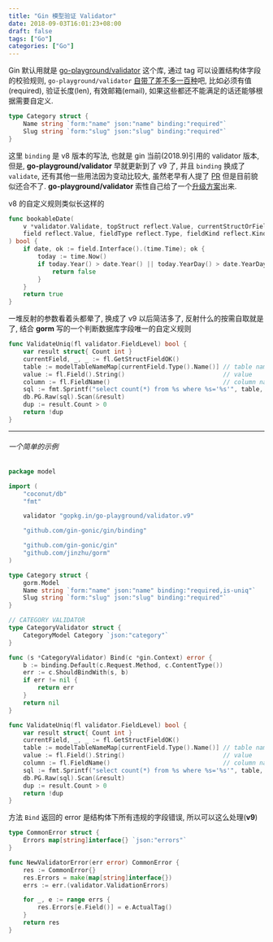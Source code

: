 ```yaml
---
title: "Gin 模型验证 Validator"
date: 2018-09-03T16:01:23+08:00
draft: false
tags: ["Go"]
categories: ["Go"]
---
```


Gin 默认用就是 [go-playground/validator](https://github.com/go-playground/validator) 这个库, 通过 tag 可以设置结构体字段的校验规则, `go-playground/validator` [自带了差不多一百种](https://github.com/go-playground/validator/blob/v9/baked_in.go)吧, 比如必须有值(required), 验证长度(len), 有效邮箱(email), 如果这些都还不能满足的话还能够根据需要自定义.

```go
type Category struct {
    Name string `form:"name" json:"name" binding:"required"`
    Slug string `form:"slug" json:"slug" binding:"required"`
}
```

这里 `binding` 是 v8 版本的写法, 也就是 gin 当前(2018.9)引用的 validator 版本, 但是, **go-playground/validator** 早就更新到了 v9 了, 并且 `binding` 换成了 `validate`, 还有其他一些用法因为变动比较大, 虽然老早有人提了 [PR](https://github.com/gin-gonic/gin/pull/1015) 但是目前貌似还合不了. **go-playground/validator** 索性自己给了一个[升级方案](https://github.com/go-playground/validator/tree/v9/_examples/gin-upgrading-overriding)出来.

v8 的自定义规则类似长这样的

```go
func bookableDate(
    v *validator.Validate, topStruct reflect.Value, currentStructOrField reflect.Value,
    field reflect.Value, fieldType reflect.Type, fieldKind reflect.Kind, param string,
) bool {
    if date, ok := field.Interface().(time.Time); ok {
        today := time.Now()
        if today.Year() > date.Year() || today.YearDay() > date.YearDay() {
            return false
        }
    }
    return true
}

```

一堆反射的参数看着头都晕了, 换成了 v9 以后简洁多了, 反射什么的按需自取就是了, 结合 **gorm** 写的一个判断数据库字段唯一的自定义规则

```go
func ValidateUniq(fl validator.FieldLevel) bool {
    var result struct{ Count int }
    currentField, _, _ := fl.GetStructFieldOK()
    table := modelTableNameMap[currentField.Type().Name()] // table name
    value := fl.Field().String()                           // value
    column := fl.FieldName()                               // column name
    sql := fmt.Sprintf("select count(*) from %s where %s='%s'", table, column, value)
    db.PG.Raw(sql).Scan(&result)
    dup := result.Count > 0
    return !dup
}
```


-----------------


###### 一个简单的示例

```go
package model

import (
    "coconut/db"
    "fmt"

    validator "gopkg.in/go-playground/validator.v9"

    "github.com/gin-gonic/gin/binding"

    "github.com/gin-gonic/gin"
    "github.com/jinzhu/gorm"
)

type Category struct {
    gorm.Model
    Name string `form:"name" json:"name" binding:"required,is-uniq"`
    Slug string `form:"slug" json:"slug" binding:"required"`
}

// CATEGORY VALIDATOR
type CategoryValidator struct {
    CategoryModel Category `json:"category"`
}

func (s *CategoryValidator) Bind(c *gin.Context) error {
    b := binding.Default(c.Request.Method, c.ContentType())
    err := c.ShouldBindWith(s, b)
    if err != nil {
        return err
    }
    return nil
}

func ValidateUniq(fl validator.FieldLevel) bool {
    var result struct{ Count int }
    currentField, _, _ := fl.GetStructFieldOK()
    table := modelTableNameMap[currentField.Type().Name()] // table name
    value := fl.Field().String()                           // value
    column := fl.FieldName()                               // column name
    sql := fmt.Sprintf("select count(*) from %s where %s='%s'", table, column, value)
    db.PG.Raw(sql).Scan(&result)
    dup := result.Count > 0
    return !dup
}
```

方法 `Bind` 返回的 error 是结构体下所有违规的字段错误, 所以可以这么处理(**v9**)

```go
type CommonError struct {
    Errors map[string]interface{} `json:"errors"`
}

func NewValidatorError(err error) CommonError {
    res := CommonError{}
    res.Errors = make(map[string]interface{})
    errs := err.(validator.ValidationErrors)

    for _, e := range errs {
        res.Errors[e.Field()] = e.ActualTag()
    }
    return res
}
```
